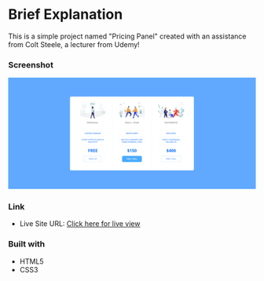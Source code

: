 # Brief Explanation

This is a simple project named "Pricing Panel" created with an assistance from Colt Steele, a lecturer from Udemy!

### Screenshot

![](./screenshot.png)

### Link

- Live Site URL: [Click here for live view](https://pricing-panel-project-iota.vercel.app/)

### Built with

- HTML5
- CSS3
